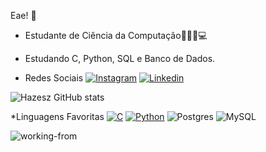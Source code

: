 
Eae! 🤘

* Estudante de Ciência da Computação👨🏻‍💻💻

* Estudando C, Python, SQL e Banco de Dados.

* Redes Sociais
[![Instagram](https://img.shields.io/badge/Instagram-E4405F?style=for-the-badge&logo=instagram&logoColor=white)](https://www.instagram.com/_kogaaa_/)
[![Linkedin](https://img.shields.io/badge/LinkedIn-0077B5?style=for-the-badge&logo=linkedin&logoColor=white)](https://www.linkedin.com/in/igor-henrique-koga-021031292/)

![Hazesz GitHub stats](https://github-readme-stats.vercel.app/api?username=Hazesz&show_icons=true&theme=dracula)

*Linguagens Favoritas
[![C](https://img.shields.io/badge/C-00599C?style=for-the-badge&logo=c&logoColor=white)]()
[![Python](https://img.shields.io/badge/Python-3776AB?style=for-the-badge&logo=python&logoColor=white)]()
![Postgres](https://img.shields.io/badge/postgres-%23316192.svg?style=for-the-badge&logo=postgresql&logoColor=white)
![MySQL](https://img.shields.io/badge/mysql-4479A1.svg?style=for-the-badge&logo=mysql&logoColor=white)

![working-from](https://github.com/user-attachments/assets/9682e31b-2959-44bf-b36b-204700a26478)
